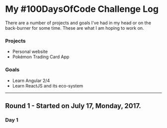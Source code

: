 # My #100DaysOfCode Challenge Log

There are a number of projects and goals I've had in my head or on the back-burner for some time. These are what I am hoping to work on.

### Projects
 - Personal website
 - Pokémon Trading Card App
 
 ### Goals
 - Learn Angular 2/4
 - Learn ReactJS and its eco-system

---

## Round 1 - Started on July 17, Monday, 2017.


### Day 1

